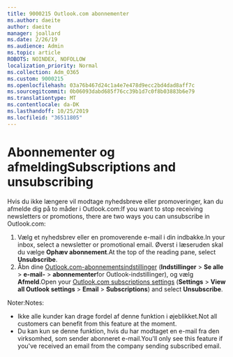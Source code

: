 ```yaml
---
title: 9000215 Outlook.com abonnementer
ms.author: daeite
author: daeite
manager: joallard
ms.date: 2/26/19
ms.audience: Admin
ms.topic: article
ROBOTS: NOINDEX, NOFOLLOW
localization_priority: Normal
ms.collection: Adm_O365
ms.custom: 9000215
ms.openlocfilehash: 03a76b467d24c1a4e7e478d9ecc2bd4dad8aff7c
ms.sourcegitcommit: 0b06093dabd685f76cc39b1d7c0f8b03883b6e79
ms.translationtype: MT
ms.contentlocale: da-DK
ms.lasthandoff: 10/25/2019
ms.locfileid: "36511805"
---
```

# <a name="subscriptions-and-unsubscribing"></a><span data-ttu-id="e959e-102">Abonnementer og afmelding</span><span class="sxs-lookup"><span data-stu-id="e959e-102">Subscriptions and unsubscribing</span></span>

<span data-ttu-id="e959e-103">Hvis du ikke længere vil modtage nyhedsbreve eller promoveringer, kan du afmelde dig på to måder i Outlook.com:</span><span class="sxs-lookup"><span data-stu-id="e959e-103">If you want to stop receiving newsletters or promotions, there are two ways you can unsubscribe in Outlook.com:</span></span>

1. <span data-ttu-id="e959e-104">Vælg et nyhedsbrev eller en promoverende e-mail i din indbakke.</span><span class="sxs-lookup"><span data-stu-id="e959e-104">In your inbox, select a newsletter or promotional email.</span></span> <span data-ttu-id="e959e-105">Øverst i læseruden skal du vælge **Ophæv abonnement**.</span><span class="sxs-lookup"><span data-stu-id="e959e-105">At the top of the reading pane, select **Unsubscribe**.</span></span>
2. <span data-ttu-id="e959e-106">Åbn dine [Outlook.com-abonnementsindstillinger](https://outlook.live.com/mail/options/mail/brandsSubscriptions) (**Indstillinger** > **Se alle** > **e-mail-** > **abonnementer**for Outlook-indstillinger), og vælg **Afmeld**.</span><span class="sxs-lookup"><span data-stu-id="e959e-106">Open your [Outlook.com subscriptions settings](https://outlook.live.com/mail/options/mail/brandsSubscriptions) (**Settings** > **View all Outlook settings** > **Email** > **Subscriptions**) and select **Unsubscribe**.</span></span>

<span data-ttu-id="e959e-107">Noter:</span><span class="sxs-lookup"><span data-stu-id="e959e-107">Notes:</span></span>

- <span data-ttu-id="e959e-108">Ikke alle kunder kan drage fordel af denne funktion i øjeblikket.</span><span class="sxs-lookup"><span data-stu-id="e959e-108">Not all customers can benefit from this feature at the moment.</span></span>
- <span data-ttu-id="e959e-109">Du kan kun se denne funktion, hvis du har modtaget en e-mail fra den virksomhed, som sender abonneret e-mail.</span><span class="sxs-lookup"><span data-stu-id="e959e-109">You'll only see this feature if you've received an email from the company sending subscribed email.</span></span>